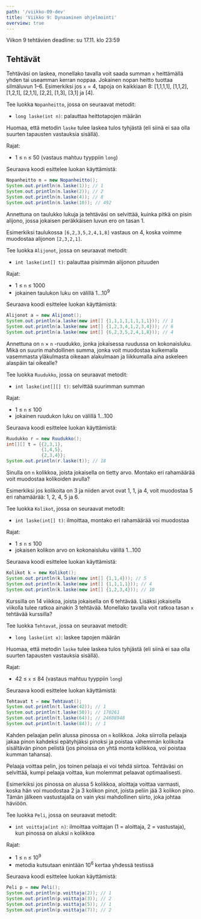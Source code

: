 ```yaml
---
path: '/viikko-09-dev'
title: 'Viikko 9: Dynaaminen ohjelmointi'
overview: true
---
```


Viikon 9 tehtävien deadline: su 17.11. klo 23:59

## Tehtävät

<programming-exercise name='1. Nopanheitto' tmcname='viikko09-Viikko09Tehtava1'>

Tehtäväsi on laskea, monellako tavalla voit saada summan `x`
heittämällä yhden tai useamman kerran noppaa.
Jokainen nopan heitto tuottaa silmäluvun 1–6.
Esimerkiksi jos `x` = 4, tapoja on kaikkiaan 8:
[1,1,1,1], [1,1,2], [1,2,1], [2,1,1], [2,2], [1,3], [3,1] ja [4].

Tee luokka `Nopanheitto`, jossa on seuraavat metodit:

* `long laske(int n)`: palauttaa heittotapojen määrän

Huomaa, että metodin `laske` tulee laskea tulos tyhjästä
(eli siinä ei saa olla suurten tapausten vastauksia sisällä).

Rajat:

- 1 &le; `n` &le; 50 (vastaus mahtuu tyyppiin `long`)

Seuraava koodi esittelee luokan käyttämistä:

```java
Nopanheitto n = new Nopanheitto();
System.out.println(n.laske(1)); // 1
System.out.println(n.laske(2)); // 2
System.out.println(n.laske(4)); // 8
System.out.println(n.laske(10)); // 492
```

</programming-exercise>

<programming-exercise name='2. Alijonot' tmcname='viikko09-Viikko09Tehtava2'>

Annettuna on taulukko lukuja ja
tehtäväsi on selvittää,
kuinka pitkä on pisin alijono,
jossa jokaisen peräkkäisen luvun ero on tasan 1.

Esimerkiksi taulukossa `[6,2,3,5,2,4,1,8]` vastaus on 4,
koska voimme muodostaa alijonon `[2,3,2,1]`.

Tee luokka `Alijonot`, jossa on seuraavat metodit:

* `int laske(int[] t)`: palauttaa pisimmän alijonon pituuden

Rajat:

- 1 &le; `n` &le; 1000
- jokainen taulukon luku on välillä 1...10<sup>9</sup>

Seuraava koodi esittelee luokan käyttämistä:

```java
Alijonot a = new Alijonot();
System.out.println(a.laske(new int[] {1,1,1,1,1,1,1,1})); // 1
System.out.println(a.laske(new int[] {1,2,3,4,1,2,3,4})); // 6
System.out.println(a.laske(new int[] {6,2,3,5,2,4,1,8})); // 4
```

</programming-exercise>

<programming-exercise name='3. Ruudukko' tmcname='viikko09-Viikko09Tehtava3'>

Annettuna on `n` &times; `n` -ruudukko,
jonka jokaisessa ruudussa on kokonaisluku.
Mikä on suurin mahdollinen summa,
jonka voit muodostaa kulkemalla vasemmasta yläkulmasta
oikeaan alakulmaan ja liikkumalla aina askeleen
alaspäin tai oikealle?

Tee luokka `Ruudukko`, jossa on seuraavat metodit:

* `int laske(int[][] t)`: selvittää suurimman summan

Rajat:

- 1 &le; `n` &le; 100
- jokainen ruudukon luku on välillä 1...100

Seuraava koodi esittelee luokan käyttämistä:

```java
Ruudukko r = new Ruudukko();
int[][] t = {{2,3,1},
             {1,4,5},
             {2,3,4}};
System.out.println(r.laske(t)); // 18
```

</programming-exercise>

<programming-exercise name='4. Kolikot' tmcname='viikko09-Viikko09Tehtava4'>

Sinulla on `n` kolikkoa, joista jokaisella on tietty arvo.
Montako eri rahamäärää voit muodostaa kolikoiden avulla?

Esimerkiksi jos kolikoita on 3 ja niiden arvot ovat 1, 1, ja 4,
voit muodostaa 5 eri rahamäärää:
1, 2, 4, 5 ja 6.

Tee luokka `Kolikot`, jossa on seuraavat metodit:

* `int laske(int[] t)`: ilmoittaa, montako eri rahamäärää voi muodostaa

Rajat:

- 1 &le; `n` &le; 100
- jokaisen kolikon arvo on kokonaisluku välillä 1...100

Seuraava koodi esittelee luokan käyttämistä:

```java
Kolikot k = new Kolikot();
System.out.println(k.laske(new int[] {1,1,4})); // 5
System.out.println(k.laske(new int[] {1,1,1,1})); // 4
System.out.println(k.laske(new int[] {1,2,3,4})); // 10
```

</programming-exercise>

<programming-exercise name='5. Tehtävät' tmcname='viikko09-Viikko09Tehtava5'>

Kurssilla on 14 viikkoa, joista jokaisella on 6 tehtävää.
Lisäksi jokaisella viikolla tulee ratkoa ainakin 3 tehtävää.
Monellako tavalla voit ratkoa tasan `x` tehtävää kurssilla?

Tee luokka `Tehtavat`, jossa on seuraavat metodit:

* `long laske(int x)`: laskee tapojen määrän

Huomaa, että metodin `laske` tulee laskea tulos tyhjästä
(eli siinä ei saa olla suurten tapausten vastauksia sisällä).

Rajat:

- 42 &le; `x` &le; 84 (vastaus mahtuu tyyppiin `long`)

Seuraava koodi esittelee luokan käyttämistä:

```java
Tehtavat t = new Tehtavat();
System.out.println(t.laske(42)); // 1
System.out.println(t.laske(50)); // 170261
System.out.println(t.laske(64)); // 24608948
System.out.println(t.laske(84)); // 1
```

</programming-exercise>

<programming-exercise name='6. Peli' tmcname='viikko09-Viikko09Tehtava6'>

Kahden pelaajan pelin alussa pinossa on `n` kolikkoa.
Joka siirrolla pelaaja jakaa pinon kahdeksi epätyhjäksi pinoksi
ja poistaa vähemmän kolikoita sisältävän pinon pelistä
(jos pinoissa on yhtä monta kolikkoa, voi poistaa kumman tahansa).

Pelaaja voittaa pelin, jos toinen pelaaja ei voi tehdä siirtoa.
Tehtäväsi on selvittää, kumpi pelaaja voittaa,
kun molemmat pelaavat optimaalisesti.

Esimerkiksi jos pinossa on alussa 5 kolikkoa,
aloittaja voittaa varmasti,
koska hän voi muodostaa 2 ja 3 kolikon pinot,
joista peliin jää 3 kolikon pino.
Tämän jälkeen vastustajalla on vain yksi
mahdollinen siirto, joka johtaa häviöön.

Tee luokka `Peli`, jossa on seuraavat metodit:

* `int voittaja(int n)`: ilmoittaa voittajan
(1 = aloittaja, 2 = vastustaja),
kun pinossa on aluksi `n` kolikkoa

Rajat:

- 1 &le; `n` &le; 10<sup>9</sup>
- metodia kutsutaan enintään 10<sup>6</sup> kertaa yhdessä testissä

Seuraava koodi esittelee luokan käyttämistä:

```java
Peli p = new Peli();
System.out.println(p.voittaja(2)); // 1
System.out.println(p.voittaja(3)); // 2
System.out.println(p.voittaja(5)); // 1
System.out.println(p.voittaja(7)); // 2
```

</programming-exercise>
